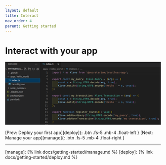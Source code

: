```yaml
---
layout: default
title: Interact
nav_order: 4
parent: Getting started
---
```


# Interact with your app

![Request your app](https://raw.githubusercontent.com/Gosu14/klave-docs/main/assets/images/develop.png)

[Prev: Deploy your first app][deploy]{: .btn .fs-5 .mb-4 .float-left }
[Next: Manage your app][manage]{: .btn .fs-5 .mb-4 .float-right }

---
[manage]: {% link docs/getting-started/manage.md %}
[deploy]: {% link docs/getting-started/deploy.md %}
